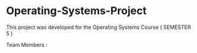 # Operating-Systems-Project

This project was developed for the Operating Systems Course ( SEMESTER 5 )

Team Members :

